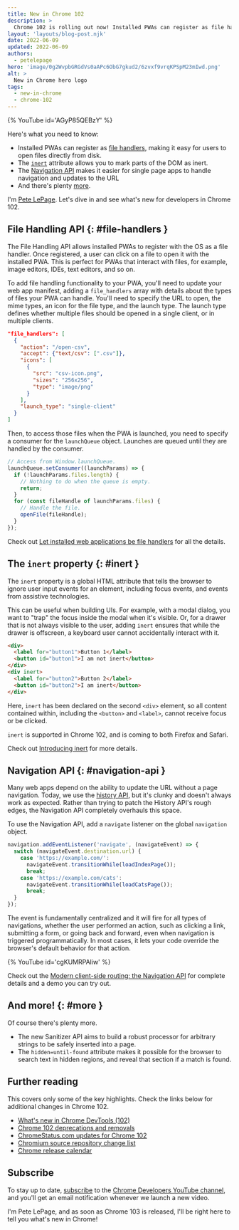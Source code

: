 ```yaml
---
title: New in Chrome 102
description: >
  Chrome 102 is rolling out now! Installed PWAs can register as file handlers, making it easy for users to open files directly from disk. The inert attribute allows you to mark parts of the DOM as inert. The Navigation API makes it easier for single page apps to handle navigation and updates to the URL. And there's plenty more!
layout: 'layouts/blog-post.njk'
date: 2022-06-09
updated: 2022-06-09
authors:
  - petelepage
hero: 'image/0g2WvpbGRGdVs0aAPc6ObG7gkud2/6zvxf9vrqKPSpM23mIwd.png'
alt: >
  New in Chrome hero logo
tags:
  - new-in-chrome
  - chrome-102
---
```


{% YouTube id='AGyP85QEBzY' %}

Here's what you need to know:

* Installed PWAs can register as [file handlers](#file-handlers), making it
  easy for users to open files directly from disk.
* The [`inert`](#inert) attribute allows you to mark parts of the DOM as inert.
* The [Navigation API](#navigation-api) makes it easier for single page apps
  to handle navigation and updates to the URL
* And there's plenty [more](#more).

I'm [Pete LePage](https://petelepage.com). Let's dive in and
see what's new for developers in Chrome 102.

## File Handling API {: #file-handlers }

The File Handling API allows installed PWAs to register with the OS as a file
handler. Once registered, a user can click on a file to open it with the
installed PWA. This is perfect for PWAs that interact with files, for example,
image editors, IDEs, text editors, and so on.

To add file handling functionality to your PWA, you'll need to update your
web app manifest, adding a `file_handlers` array with details about the types
of files your PWA can handle. You'll need to specify the URL to open, the
mime types, an icon for the file type, and the launch type. The launch type
defines whether multiple files should be opened in a single client, or in
multiple clients.

```json
"file_handlers": [
  {
    "action": "/open-csv",
    "accept": {"text/csv": [".csv"]},
    "icons": [
      {
        "src": "csv-icon.png",
        "sizes": "256x256",
        "type": "image/png"
      }
    ],
    "launch_type": "single-client"
  }
]
```

Then, to access those files when the PWA is launched, you need to specify a
consumer for the `launchQueue` object. Launches are queued until they are
handled by the consumer.

```js
// Access from Window.launchQueue.
launchQueue.setConsumer((launchParams) => {
  if (!launchParams.files.length) {
    // Nothing to do when the queue is empty.
    return;
  }
  for (const fileHandle of launchParams.files) {
    // Handle the file.
    openFile(fileHandle);
  }
});
```

Check out [Let installed web applications be file handlers](https://web.dev/file-handling/)
for all the details.

## The `inert` property {: #inert }

The `inert` property is a global HTML attribute that tells the browser to
ignore user input events for an element, including focus events, and events
from assistive technologies.

This can be useful when building UIs. For example, with a modal dialog, you
want to "trap" the focus inside the modal when it's visible. Or, for a drawer
that is not always visible to the user, adding `inert` ensures that while
the drawer is offscreen, a keyboard user cannot accidentally interact with it.

```html
<div>
  <label for="button1">Button 1</label>
  <button id="button1">I am not inert</button>
</div>
<div inert>
  <label for="button2">Button 2</label>
  <button id="button2">I am inert</button>
</div>
```

Here, `inert` has been declared on the second `<div>` element, so all content
contained within, including the `<button>` and `<label>`, cannot receive
focus or be clicked.

`inert` is supported in Chrome 102, and is coming to both Firefox and Safari.

Check out [Introducing inert](/articles/inert/) for more details.

## Navigation API {: #navigation-api }

Many web apps depend on the ability to update the URL without a page
navigation. Today, we use the [history API][mdn-history], but it's clunky and
doesn't always work as expected. Rather than trying to patch the History API's
rough edges, the Navigation API completely overhauls this space.

To use the Navigation API, add a `navigate` listener on the global `navigation`
object.

```js
navigation.addEventListener('navigate', (navigateEvent) => {
  switch (navigateEvent.destination.url) {
    case 'https://example.com/':
      navigateEvent.transitionWhile(loadIndexPage());
      break;
    case 'https://example.com/cats':
      navigateEvent.transitionWhile(loadCatsPage());
      break;
  }
});
```

The event is fundamentally centralized and it will fire for all types of
navigations, whether the user performed an action, such as clicking a link,
submitting a form, or going back and forward, even when navigation is
triggered programmatically. In most cases, it lets your code override the
browser's default behavior for that action.

{% YouTube id='cgKUMRPAliw' %}

Check out the [Modern client-side routing: the Navigation API][dcc-nav-api]
for complete details and a demo you can try out.

[mdn-history]: https://developer.mozilla.org/en-US/docs/Web/API/History_API/Working_with_the_History_API
[dcc-nav-api]: /docs/web-platform/navigation-api/

## And more! {: #more }

Of course there's plenty more.

* The new Sanitizer API aims to build a robust processor for arbitrary strings
  to be safely inserted into a page.
* The `hidden=until-found` attribute makes it possible for the browser to
  search text in hidden regions, and reveal that section if a match is found.

## Further reading

This covers only some of the key highlights. Check the links below for
additional changes in Chrome 102.

* [What's new in Chrome DevTools (102)](/blog/new-in-devtools-102/)
* [Chrome 102 deprecations and removals](/blog/deps-rems-102/)
* [ChromeStatus.com updates for Chrome 102](https://www.chromestatus.com/features#milestone%3D102)
* [Chromium source repository change list](https://chromium.googlesource.com/chromium/src/+log/101.0.4951.49..102.0.5005.113)
* [Chrome release calendar](https://chromiumdash.appspot.com/schedule)

## Subscribe

To stay up to date, [subscribe](https://goo.gl/6FP1a5) to the
[Chrome Developers YouTube channel](https://www.youtube.com/user/ChromeDevelopers/),
and you'll get an email notification whenever we launch a new video.

I'm Pete LePage, and as soon as Chrome 103 is released, I'll be right here to
tell you what's new in Chrome!
